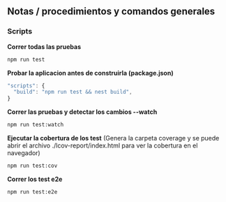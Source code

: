 ## Notas / procedimientos y comandos generales



### Scripts

**Correr todas las pruebas**
```bash
npm run test
```

**Probar la aplicacion antes de construirla (package.json)**
```ts
"scripts": {
  "build": "npm run test && nest build",
}
```

**Correr las pruebas y detectar los cambios --watch**
```bash
npm run test:watch
```

**Ejecutar la cobertura de los test**
(Genera la carpeta coverage y se puede abrir el archivo ./lcov-report/index.html para ver la cobertura en el navegador)
```bash
npm run test:cov
```


**Correr los test e2e**
```bash
npm run test:e2e
```
